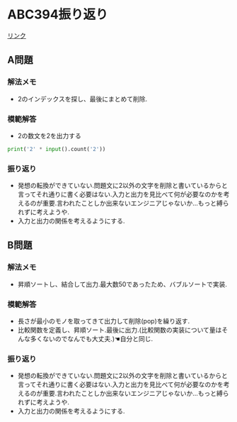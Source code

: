 # ABC394振り返り
[リンク](https://atcoder.jp/contests/abc394/tasks)
## A問題

### 解法メモ
- 2のインデックスを探し、最後にまとめて削除.

### 模範解答
- 2の数文を2を出力する
```python
print('2' * input().count('2'))
```

### 振り返り
- 発想の転換ができていない.問題文に2以外の文字を削除と書いているからと言ってそれ通りに書く必要はない.入力と出力を見比べて何が必要なのかを考えるのが重要.言われたことしか出来ないエンジニアじゃないか...もっと縛られずに考えようや.
- 入力と出力の関係を考えるようにする.

## B問題

### 解法メモ
- 昇順ソートし、結合して出力.最大数50であったため、バブルソートで実装.

### 模範解答
- 長さが最小のモノを取ってきて出力して削除(pop)を繰り返す.
- 比較関数を定義し、昇順ソート.最後に出力.(比較関数の実装について量はそんな多くないのでなんでも大丈夫.)☚自分と同じ.

### 振り返り
- 発想の転換ができていない.問題文に2以外の文字を削除と書いているからと言ってそれ通りに書く必要はない.入力と出力を見比べて何が必要なのかを考えるのが重要.言われたことしか出来ないエンジニアじゃないか...もっと縛られずに考えようや.
- 入力と出力の関係を考えるようにする.